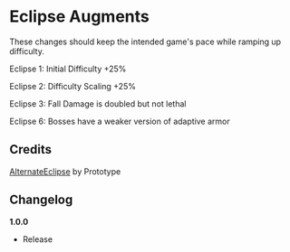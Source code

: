 # Eclipse Augments

These changes should keep the intended game's pace while ramping up difficulty.

Eclipse 1: Initial Difficulty +25%

Eclipse 2: Difficulty Scaling +25%

Eclipse 3: Fall Damage is doubled but not lethal

Eclipse 6: Bosses have a weaker version of adaptive armor

## Credits

[AlternateEclipse](https://thunderstore.io/package/Prototype/AlternateEclipse/) by Prototype

## Changelog

**1.0.0**

- Release
